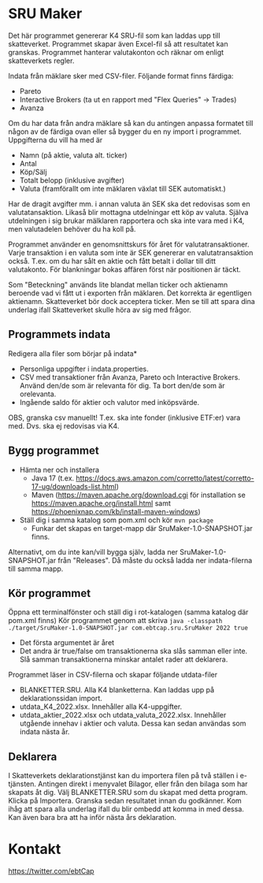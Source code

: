 # SRU Maker

Det här programmet genererar K4 SRU-fil som kan laddas upp till skatteverket. Programmet skapar även Excel-fil så att resultatet kan granskas. Programmet hanterar valutakonton och räknar om enligt skatteverkets regler. 

Indata från mäklare sker med CSV-filer. Följande format finns färdiga:
- Pareto
- Interactive Brokers (ta ut en rapport med "Flex Queries" -> Trades)
- Avanza

Om du har data från andra mäklare så kan du antingen anpassa formatet till någon av de färdiga ovan eller så bygger du en ny import i programmet. Uppgifterna du vill ha med är
- Namn (på aktie, valuta alt. ticker)
- Antal
- Köp/Sälj
- Totalt belopp (inklusive avgifter)
- Valuta (framförallt om inte mäklaren växlat till SEK automatiskt.)

Har de dragit avgifter mm. i annan valuta än SEK ska det redovisas som en valutatansaktion. Likaså blir mottagna utdelningar ett köp av valuta. Själva utdelningen i sig brukar mälklaren rapportera och ska inte vara med i K4, men valutadelen behöver du ha koll på.

Programmet använder en genomsnittskurs för året för valutatransaktioner. Varje transaktion i en valuta som inte är SEK genererar en valutatransaktion också. T.ex. om du har sålt en aktie och fått betalt i dollar till ditt valutakonto. För blankningar bokas affären först när positionen är täckt.

Som "Beteckning" används lite blandat mellan ticker och aktienamn beroende vad vi fått ut i exporten från mäklaren. Det korrekta är egentligen aktienamn. Skatteverket bör dock acceptera ticker. Men se till att spara dina underlag ifall Skatteverket skulle höra av sig med frågor.

## Programmets indata
Redigera alla filer som börjar på indata*
- Personliga uppgifter i indata.properties.
- CSV med transaktioner från Avanza, Pareto och Interactive Brokers. Använd den/de som är relevanta för dig. Ta bort den/de som är orelevanta.
- Ingående saldo för aktier och valutor med inköpsvärde.

OBS, granska csv manuellt! T.ex. ska inte fonder (inklusive ETF:er) vara med. Dvs. ska ej redovisas via K4.


## Bygg programmet
- Hämta ner och installera
  - Java 17 (t.ex. https://docs.aws.amazon.com/corretto/latest/corretto-17-ug/downloads-list.html)
  - Maven (https://maven.apache.org/download.cgi för installation se https://maven.apache.org/install.html samt https://phoenixnap.com/kb/install-maven-windows)
- Ställ dig i samma katalog som pom.xml och kör  ```mvn package```
  - Funkar det skapas en target-mapp där SruMaker-1.0-SNAPSHOT.jar finns.

Alternativt, om du inte kan/vill bygga själv, ladda ner SruMaker-1.0-SNAPSHOT.jar från "Releases". Då måste du också ladda ner indata-filerna till samma mapp.


## Kör programmet
Öppna ett terminalfönster och ställ dig i rot-katalogen (samma katalog där pom.xml finns)
Kör programmet genom att skriva  ``` java -classpath ./target/SruMaker-1.0-SNAPSHOT.jar com.ebtcap.sru.SruMaker 2022 true ```
- Det första argumentet är året
- Det andra är true/false om transaktionerna ska slås samman eller inte. Slå samman transaktionerna minskar antalet rader att deklarera.

Programmet läser in CSV-filerna och skapar följande utdata-filer
- BLANKETTER.SRU. Alla K4 blanketterna. Kan laddas upp på deklarationssidan import.
- utdata_K4_2022.xlsx. Innehåller alla K4-uppgifter.
- utdata_aktier_2022.xlsx och utdata_valuta_2022.xlsx. Innehåller utgående innehav i aktier och valuta. Dessa kan sedan användas som indata nästa år.

## Deklarera
I Skatteverkets deklarationstjänst kan du importera filen på två ställen i e-tjänsten. Antingen direkt i menyvalet Bilagor, eller från den bilaga som har skapats åt dig. Välj BLANKETTER.SRU som du skapat med detta program. Klicka på Importera. Granska sedan resultatet innan du godkänner.
Kom ihåg att spara alla underlag ifall du blir ombedd att komma in med dessa. Kan även bara bra att ha inför nästa års deklaration. 


# Kontakt
https://twitter.com/ebtCap
